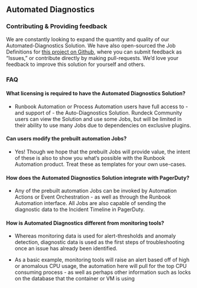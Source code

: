 ## Automated Diagnostics
### Contributing & Providing feedback
We are constantly looking to expand the quantity and quality of our Automated-Diagnostics Solution. We have also open-sourced the Job Definitions for [this project on Github](https://github.com/rundeckpro/automated-diagnostics-project), where you can submit feedback as “Issues,” or contribute directly by making pull-requests. We’d love your feedback to improve this solution for yourself and others.
<br>

### FAQ
#### What licensing is required to have the Automated Diagnostics Solution?
* Runbook Automation or Process Automation users have full access to - and support of - the Auto-Diagnostics Solution. Rundeck Community users can view the Solution and use some Jobs, but will be limited in their ability to use many Jobs due to dependencies on exclusive plugins.

#### Can users modify the prebuilt automation Jobs?
* Yes! Though we hope that the prebuilt Jobs will provide value, the intent of these is also to show you what’s possible with the Runbook Automation product. Treat these as templates for your own use-cases.

#### How does the Automated Diagnostics Solution integrate with PagerDuty?
* Any of the prebuilt automation Jobs can be invoked by Automation Actions or Event Orchestration - as well as through the Runbook Automation interface.  All Jobs are also capable of sending the diagnostic data to the Incident Timeline in PagerDuty.

#### How is Automated Diagnostics different from monitoring tools?
* Whereas monitoring data is used for alert-thresholds and anomaly detection, diagnostic data is used as the first steps of troubleshooting once an issue has already been identified.

* As a basic example, monitoring tools will raise an alert based off of high or anomalous CPU usage, the automation here will pull for the top CPU consuming process - as well as perhaps other information such as locks on the database that the container or VM is using

